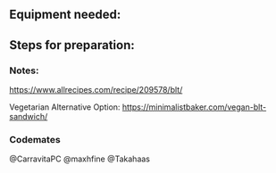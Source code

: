 



## Equipment needed:


## Steps for preparation:



### Notes:
https://www.allrecipes.com/recipe/209578/blt/

Vegetarian Alternative Option: https://minimalistbaker.com/vegan-blt-sandwich/


### Codemates #
@CarravitaPC
@maxhfine
@Takahaas
